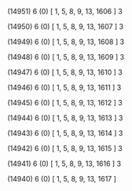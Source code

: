 (14951) 6 (0) [ 1, 5, 8, 9, 13, 1606 ] 3 


(14950) 6 (0) [ 1, 5, 8, 9, 13, 1607 ] 3 


(14949) 6 (0) [ 1, 5, 8, 9, 13, 1608 ] 3 


(14948) 6 (0) [ 1, 5, 8, 9, 13, 1609 ] 3 


(14947) 6 (0) [ 1, 5, 8, 9, 13, 1610 ] 3 


(14946) 6 (0) [ 1, 5, 8, 9, 13, 1611 ] 3 


(14945) 6 (0) [ 1, 5, 8, 9, 13, 1612 ] 3 


(14944) 6 (0) [ 1, 5, 8, 9, 13, 1613 ] 3 


(14943) 6 (0) [ 1, 5, 8, 9, 13, 1614 ] 3 


(14942) 6 (0) [ 1, 5, 8, 9, 13, 1615 ] 3 


(14941) 6 (0) [ 1, 5, 8, 9, 13, 1616 ] 3 


(14940) 6 (0) [ 1, 5, 8, 9, 13, 1617 ]  

